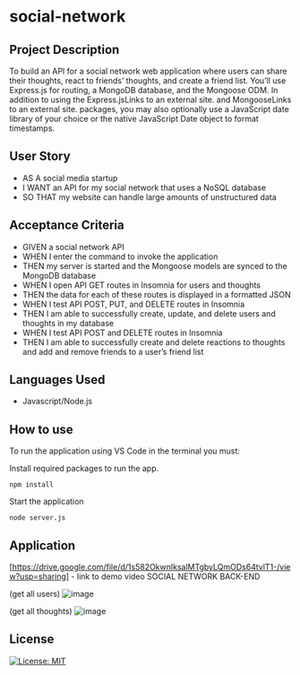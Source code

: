 # social-network

## Project Description

To build an API for a social network web application where users can share their thoughts, react to friends’ thoughts, and create a friend list. You’ll use Express.js for routing, a MongoDB database, and the Mongoose ODM. In addition to using the Express.jsLinks to an external site. and MongooseLinks to an external site. packages, you may also optionally use a JavaScript date library of your choice or the native JavaScript Date object to format timestamps.



## User Story

- AS A social media startup
- I WANT an API for my social network that uses a NoSQL database
- SO THAT my website can handle large amounts of unstructured data


## Acceptance Criteria
- GIVEN a social network API
- WHEN I enter the command to invoke the application
- THEN my server is started and the Mongoose models are synced to the MongoDB database
- WHEN I open API GET routes in Insomnia for users and thoughts
- THEN the data for each of these routes is displayed in a formatted JSON
- WHEN I test API POST, PUT, and DELETE routes in Insomnia
- THEN I am able to successfully create, update, and delete users and thoughts in my database
- WHEN I test API POST and DELETE routes in Insomnia
- THEN I am able to successfully create and delete reactions to thoughts and add and remove friends to a user’s friend list

## Languages Used

- Javascript/Node.js

## How to use

To run the application using VS Code in the terminal you must:

Install required packages to run the app.
```
npm install

```

Start the application
```
node server.js

```

## Application
[https://drive.google.com/file/d/1s582OkwnIksalMTgbyLQmODs64tvlT1-/view?usp=sharing] - link to demo video
SOCIAL NETWORK BACK-END

(get all users)
![image](https://github.com/jsen07/social-network/assets/56829664/41b7ba28-c02b-4ec8-8f47-de69a9f2fbf1)

(get all thoughts)
![image](https://github.com/jsen07/social-network/assets/56829664/01a6fe39-f017-495d-be8c-17aef302d976)


## License 
[![License: MIT](https://img.shields.io/badge/License-MIT-yellow.svg)](https://opensource.org/licenses/MIT)
